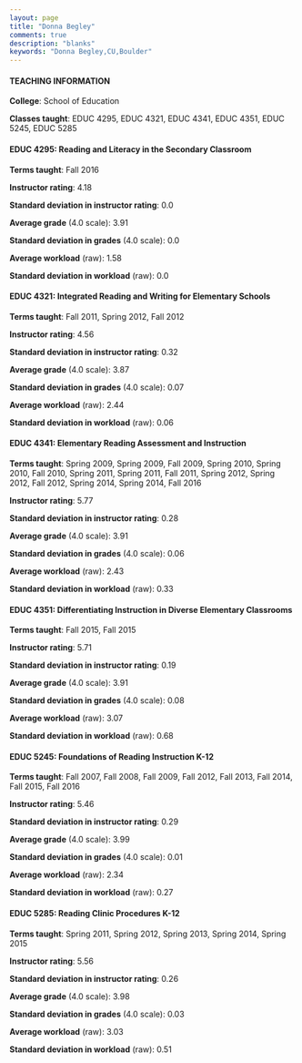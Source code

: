 ```yaml
---
layout: page
title: "Donna Begley" 
comments: true
description: "blanks"
keywords: "Donna Begley,CU,Boulder"
---
```

<head>
<script src="https://ajax.googleapis.com/ajax/libs/jquery/2.1.3/jquery.min.js"></script>
<script src="https://dl.dropboxusercontent.com/s/pc42nxpaw1ea4o9/highcharts.js?dl=0"></script>
<!-- <script src="../assets/js/highcharts.js"></script> -->
<style type="text/css">@font-face {
	font-family: "Bebas Neue";
	src: url(https://www.filehosting.org/file/details/544349/BebasNeue Regular.otf) format("opentype");
	}
	h1.Bebas { 
		font-family: "Bebas Neue", Verdana, Tahoma;
	}
</style>
</head>
	   
#### TEACHING INFORMATION

**College**: School of Education

**Classes taught**: EDUC 4295, EDUC 4321, EDUC 4341, EDUC 4351, EDUC 5245, EDUC 5285

#### EDUC 4295: Reading and Literacy in the Secondary Classroom

**Terms taught**: Fall 2016

**Instructor rating**: 4.18

**Standard deviation in instructor rating**: 0.0

**Average grade** (4.0 scale): 3.91

**Standard deviation in grades** (4.0 scale): 0.0

**Average workload** (raw): 1.58

**Standard deviation in workload** (raw): 0.0

#### EDUC 4321: Integrated Reading and Writing for Elementary Schools

**Terms taught**: Fall 2011, Spring 2012, Fall 2012

**Instructor rating**: 4.56

**Standard deviation in instructor rating**: 0.32

**Average grade** (4.0 scale): 3.87

**Standard deviation in grades** (4.0 scale): 0.07

**Average workload** (raw): 2.44

**Standard deviation in workload** (raw): 0.06

#### EDUC 4341: Elementary Reading Assessment and Instruction

**Terms taught**: Spring 2009, Spring 2009, Fall 2009, Spring 2010, Spring 2010, Fall 2010, Spring 2011, Spring 2011, Fall 2011, Spring 2012, Spring 2012, Fall 2012, Spring 2014, Spring 2014, Fall 2016

**Instructor rating**: 5.77

**Standard deviation in instructor rating**: 0.28

**Average grade** (4.0 scale): 3.91

**Standard deviation in grades** (4.0 scale): 0.06

**Average workload** (raw): 2.43

**Standard deviation in workload** (raw): 0.33

#### EDUC 4351: Differentiating Instruction in Diverse Elementary Classrooms

**Terms taught**: Fall 2015, Fall 2015

**Instructor rating**: 5.71

**Standard deviation in instructor rating**: 0.19

**Average grade** (4.0 scale): 3.91

**Standard deviation in grades** (4.0 scale): 0.08

**Average workload** (raw): 3.07

**Standard deviation in workload** (raw): 0.68

#### EDUC 5245: Foundations of Reading Instruction K-12

**Terms taught**: Fall 2007, Fall 2008, Fall 2009, Fall 2012, Fall 2013, Fall 2014, Fall 2015, Fall 2016

**Instructor rating**: 5.46

**Standard deviation in instructor rating**: 0.29

**Average grade** (4.0 scale): 3.99

**Standard deviation in grades** (4.0 scale): 0.01

**Average workload** (raw): 2.34

**Standard deviation in workload** (raw): 0.27

#### EDUC 5285: Reading Clinic Procedures K-12

**Terms taught**: Spring 2011, Spring 2012, Spring 2013, Spring 2014, Spring 2015

**Instructor rating**: 5.56

**Standard deviation in instructor rating**: 0.26

**Average grade** (4.0 scale): 3.98

**Standard deviation in grades** (4.0 scale): 0.03

**Average workload** (raw): 3.03

**Standard deviation in workload** (raw): 0.51

